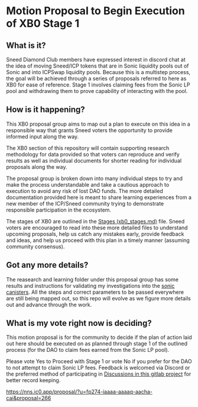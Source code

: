 # Motion Proposal to Begin Execution of XB0 Stage 1

## What is it?
Sneed Diamond Club members have expressed interest in discord chat at the idea of moving Sneed/ICP tokens that are in Sonic liquidity pools out of Sonic and into ICPSwap liquidity pools. Because this is a multistep process, the goal will be achieved through a series of proposals referred to here as XB0 for ease of reference. Stage 1 involves claiming fees from the Sonic LP pool and withdrawing them to prove capability of interacting with the pool.

## How is it happening?
This XB0 proposal group aims to map out a plan to execute on this idea in a responsible way that grants Sneed voters the opportunity to provide informed input along the way.

The XB0 section of this repository will contain supporting research methodology for data provided so that voters can reproduce and verify results as well as individual documents for shorter reading for individual proposals along the way.

The proposal group is broken down into many individual steps to try and make the process understandable and take a cautious approach to execution to avoid any risk of lost DAO funds. The more detailed documentation provided here is meant to share learning experiences from a new member of the ICP/Sneed community trying to demonstrate responsible participation in the ecosystem.

The stages of XB0 are outlined in the [Stages (xb0_stages.md)](xb0_stages.md) file. Sneed voters are encouraged to read into these more detailed files to understand upcoming proposals, help us catch any mistakes early, provide feedback and ideas, and help us proceed with this plan in a timely manner (assuming community consensus).

## Got any more details?
The reasearch and learning folder under this proposal group has some results and instructions for validating my investigations into the [sonic canisters](/propGroups/xb0_SonicSwapLPMove/research_and_learning/sonic_canisters.md). All the steps and correct parameters to be passed everywhere are still being mapped out, so this repo will evolve as we figure more details out and advance through the work.

## What is my vote right now is deciding?
This motion proposal is for the community to decide if the plan of action laid out here should be executed on as planned through stage 1 of the outlined process (for the DAO to claim fees earned from the Sonic LP pool).

Please vote Yes to Proceed with Stage 1 or vote No if you prefer for the DAO to not attempt to claim Sonic LP fees. Feedback is welcomed via Discord or the preferred method of participating in [Discussions in this gitlab project](https://gitlab.com/xb-sneed/props/-/wikis/Discussion-Wiki) for better record keeping.

https://nns.ic0.app/proposal/?u=fp274-iaaaa-aaaaq-aacha-cai&proposal=266